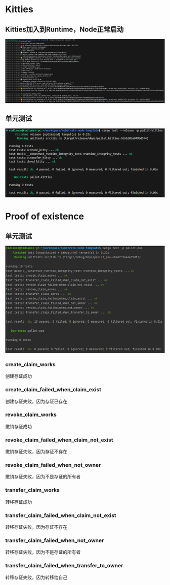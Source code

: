 
# Kitties

## Kitties加入到Runtime，Node正常启动
![kitties node jpg](./homework/kitties/node.jpg)

## 单元测试
![kitties tests jpg](./homework/kitties/tests.jpg)

# Proof of existence

## 单元测试
![poe tests png](./homework/poe/tests.png)

### create_claim_works
创建存证成功

### create_claim_failed_when_claim_exist
创建存证失败，因为存证已存在

### revoke_claim_works
撤销存证成功

### revoke_claim_failed_when_claim_not_exist
撤销存证失败，因为存证不存在

### revoke_claim_failed_when_not_owner
撤销存证失败，因为不是存证的所有者

### transfer_claim_works
转移存证成功

### transfer_claim_failed_when_claim_not_exist
转移存证失败，因为存证不存在

### transfer_claim_failed_when_not_owner
转移存证失败，因为不是存证的所有者

### transfer_claim_failed_when_transfer_to_owner
转移存证失败，因为转移给自己
